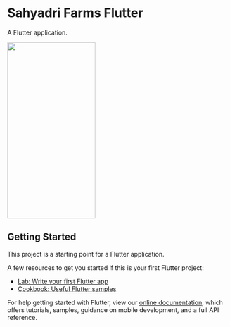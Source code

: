 # Sahyadri Farms Flutter

A Flutter application.

<img src="https://user-images.githubusercontent.com/71315238/103169785-ec1a2d00-4864-11eb-9f60-6fd3bd67907b.jpg" width="200" height="400" /> 

## Getting Started

This project is a starting point for a Flutter application.

A few resources to get you started if this is your first Flutter project:

- [Lab: Write your first Flutter app](https://flutter.dev/docs/get-started/codelab)
- [Cookbook: Useful Flutter samples](https://flutter.dev/docs/cookbook)

For help getting started with Flutter, view our
[online documentation](https://flutter.dev/docs), which offers tutorials,
samples, guidance on mobile development, and a full API reference.
